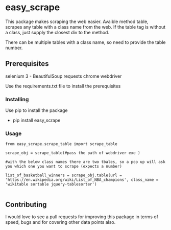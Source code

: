 # easy_scrape

This package makes scraping the web easier. Avaible method table, scrapes any table with a class name from the web. If the table tag is without a class, just supply the closest div to the method.

There can be multiple tables with a class name, so need to provide the table number.


## Prerequisites

selenium 3 - 
BeautifulSoup
requests
chrome webdriver

Use the requirements.txt file to install the prerequisites

### Installing

Use pip to install the package

- pip install easy_scrape

### Usage

```
from easy_scrape.scrape_table import scrape_table

scrape_obj = scrape_table(#pass the path of webdriver exe )

#with the below class names there are two tbales, so a pop up will ask you which one you want to scrape (expects a number)

list_of_basketball_winners = scrape_obj.table(url = 'https://en.wikipedia.org/wiki/List_of_NBA_champions', class_name = 'wikitable sortable jquery-tablesorter')


```

## Contributing

I would love to see a pull requests for improving this package in terms of speed, bugs and for covering other data points also.

